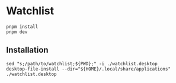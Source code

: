 # Watchlist

    pnpm install
    pnpm dev

## Installation

    sed "s;/path/to/watchlist;${PWD};" -i ./watchlist.desktop
    desktop-file-install --dir="${HOME}/.local/share/applications" ./watchlist.desktop
